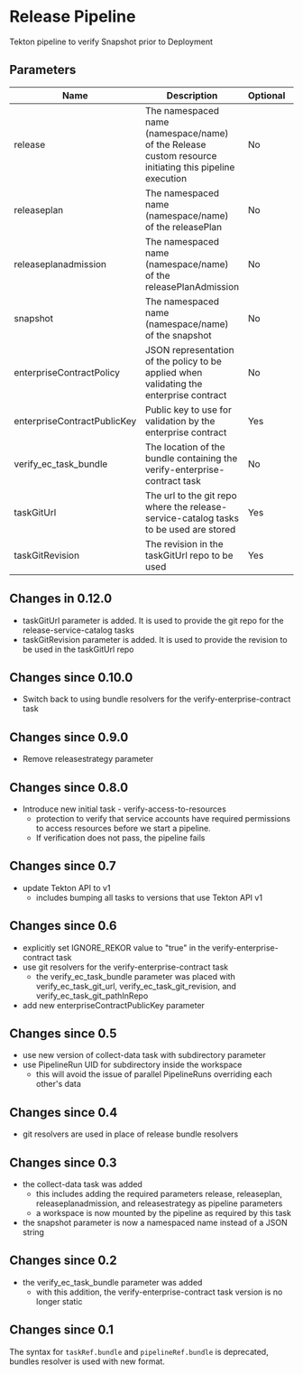 # Release Pipeline

Tekton pipeline to verify Snapshot prior to Deployment

## Parameters

| Name | Description | Optional | Default value |
|------|-------------|----------|---------------|
| release | The namespaced name (namespace/name) of the Release custom resource initiating this pipeline execution | No | - |
| releaseplan | The namespaced name (namespace/name) of the releasePlan | No | - |
| releaseplanadmission | The namespaced name (namespace/name) of the releasePlanAdmission | No | - |
| snapshot | The namespaced name (namespace/name) of the snapshot | No | - |
| enterpriseContractPolicy | JSON representation of the policy to be applied when validating the enterprise contract | No | - |
| enterpriseContractPublicKey | Public key to use for validation by the enterprise contract | Yes | k8s://openshift-pipelines/public-key |
| verify_ec_task_bundle | The location of the bundle containing the verify-enterprise-contract task | No | - |
| taskGitUrl | The url to the git repo where the release-service-catalog tasks to be used are stored | Yes | https://github.com/redhat-appstudio/release-service-catalog.git |
| taskGitRevision | The revision in the taskGitUrl repo to be used | Yes | development |

## Changes in 0.12.0
- taskGitUrl parameter is added. It is used to provide the git repo for the release-service-catalog tasks
- taskGitRevision parameter is added. It is used to provide the revision to be used in the taskGitUrl repo

## Changes since 0.10.0
- Switch back to using bundle resolvers for the verify-enterprise-contract task

## Changes since 0.9.0
- Remove releasestrategy parameter

## Changes since 0.8.0
- Introduce new initial task - verify-access-to-resources
    - protection to verify that service accounts have required permissions to access
      resources before we start a pipeline.
    - If verification does not pass, the pipeline fails

## Changes since 0.7
- update Tekton API to v1
    - includes bumping all tasks to versions that use Tekton API v1

## Changes since 0.6
- explicitly set IGNORE_REKOR value to "true" in the verify-enterprise-contract task
- use git resolvers for the verify-enterprise-contract task
    - the verify_ec_task_bundle parameter was placed with verify_ec_task_git_url,
      verify_ec_task_git_revision, and verify_ec_task_git_pathInRepo
- add new enterpriseContractPublicKey parameter

## Changes since 0.5
- use new version of collect-data task with subdirectory parameter
- use PipelineRun UID for subdirectory inside the workspace
    - this will avoid the issue of parallel PipelineRuns overriding each other's data

## Changes since 0.4
- git resolvers are used in place of release bundle resolvers

## Changes since 0.3
- the collect-data task was added
    - this includes adding the required parameters release, releaseplan, releaseplanadmission,
      and releasestrategy as pipeline parameters
    - a workspace is now mounted by the pipeline as required by this task
- the snapshot parameter is now a namespaced name instead of a JSON string

## Changes since 0.2
- the verify_ec_task_bundle parameter was added
    - with this addition, the verify-enterprise-contract task version is no longer static

## Changes since 0.1

The syntax for `taskRef.bundle` and `pipelineRef.bundle` is deprecated,
bundles resolver is used with new format.
